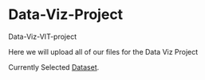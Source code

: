 # Data-Viz-Project

Data-Viz-VIT-project

Here we will upload all of our files for the Data Viz Project

Currently Selected [Dataset](https://github.com/saintwithataint/Data-VIz-Project/blob/main/forestfires.csv).
